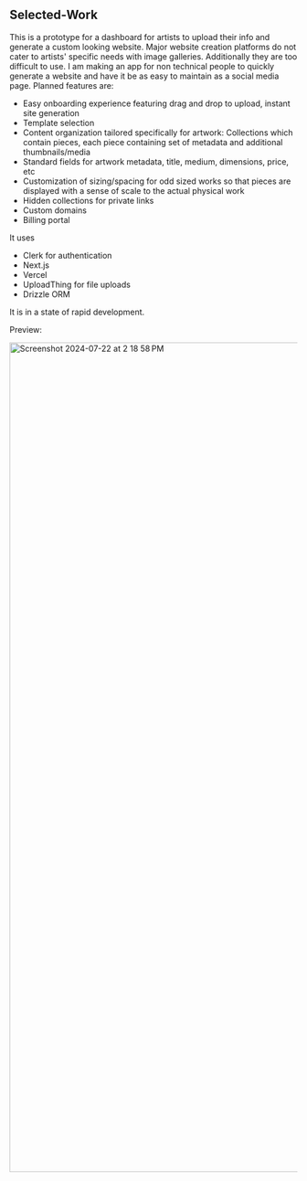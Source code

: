 ## Selected-Work

This is a prototype for a dashboard for artists to upload their info and generate a custom looking website. Major website creation platforms do not cater to artists' specific needs with image galleries. Additionally they are too difficult to use. I am making an app for non technical people to quickly generate a website and have it be as easy to maintain as a social media page. Planned features are:

- Easy onboarding experience featuring drag and drop to upload, instant site generation
- Template selection
- Content organization tailored specifically for artwork: Collections which contain pieces, each piece containing set of metadata and additional thumbnails/media
- Standard fields for artwork metadata, title, medium, dimensions, price, etc
- Customization of sizing/spacing for odd sized works so that pieces are displayed with a sense of scale to the actual physical work
- Hidden collections for private links
- Custom domains
- Billing portal

It uses 
- Clerk for authentication
- Next.js
- Vercel
- UploadThing for file uploads
- Drizzle ORM

It is in a state of rapid development.

Preview:

<img width="1452" alt="Screenshot 2024-07-22 at 2 18 58 PM" src="https://github.com/user-attachments/assets/b6371b81-8a62-4050-b8e6-f58a05e04964">
